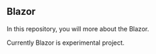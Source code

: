 ## Blazor

In this repository, you will more about the Blazor.

Currently Blazor is experimental project. 
